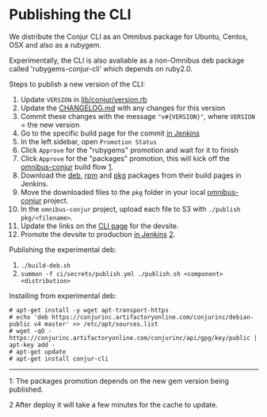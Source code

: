 # Publishing the CLI

We distribute the Conjur CLI as an Omnibus package for Ubuntu, Centos, OSX and also as a rubygem.

Experimentally, the CLI is also avaliable as a non-Omnibus deb package called 'rubygems-conjur-cli'
which depends on ruby2.0.

Steps to publish a new version of the CLI:

1. Update `VERSION` in [lib/conjur/version.rb](lib/conjur/version.rb)
2. Update the [CHANGELOG.md](CHANGELOG.md) with any changes for this version
3. Commit these changes with the message `"v#{VERSION}"`, where `VERSION` = the new version
4. Go to the specific build page for the commit [in Jenkins](https://jenkins.conjur.net/job/cli-ruby/)
5. In the left sidebar, open `Promotion Status`
6. Click `Approve` for the "rubygems" promotion and wait for it to finish
7. Click `Approve` for the "packages" promotion, this will kick off the [omnibus-conjur](https://jenkins.conjur.net/job/omnibus-conjur/) build flow [1](#ref1).
8. Download the [deb](https://jenkins.conjur.net/job/omnibus-conjur-ubuntu/), [rpm](https://jenkins.conjur.net/job/omnibus-conjur-centos/) and [pkg](https://jenkins.conjur.net/job/omnibus-conjur-osx/) packages from their build pages in Jenkins.
9. Move the downloaded files to the `pkg` folder in your local [omnibus-conjur](https://github.com/conjurinc/omnibus-conjur) project.
10. In the `omnibus-conjur` project, upload each file to S3 with `./publish pkg/<filename>`.
11. Update the links on the [CLI page](https://github.com/conjurinc/developer-www/blob/master/app/views/pages/cli/index.html.haml) for the devsite.
12. Promote the devsite to production [in Jenkins](https://jenkins.conjur.net/job/developer-www/) [2](#ref2).

Publishing the experimental deb:

1. `./build-deb.sh`
2. `summon -f ci/secrets/publish.yml ./publish.sh <component> <distribution>`

Installing from experimental deb:

```sh-session
# apt-get install -y wget apt-transport-https
# echo 'deb https://conjurinc.artifactoryonline.com/conjurinc/debian-public v4 master' >> /etc/apt/sources.list
# wget -qO - https://conjurinc.artifactoryonline.com/conjurinc/api/gpg/key/public | apt-key add -
# apt-get update
# apt-get install conjur-cli
```

---

<a id="ref1">1</a>:
The packages promotion depends on the new gem version being published.

<a id="ref2">2</a>
After deploy it will take a few minutes for the cache to update.
